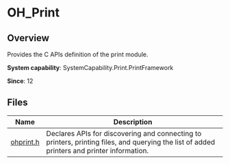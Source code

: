# OH_Print
<!--Kit: Basic Services Kit-->	
<!--Subsystem: Print-->	
<!--Owner: @guoshengbang-->	
<!--Designer: @Q-haosu-->	
<!--Tester: @Q-haosu-->	
<!--Adviser: @fang-jinxu-->

## Overview

Provides the C APIs definition of the print module.

**System capability**: SystemCapability.Print.PrintFramework

**Since**: 12
## Files

| Name| Description|
| -- | -- |
| [ohprint.h](capi-ohprint-h.md) | Declares APIs for discovering and connecting to printers, printing files, and querying the list of added printers and printer information.|
